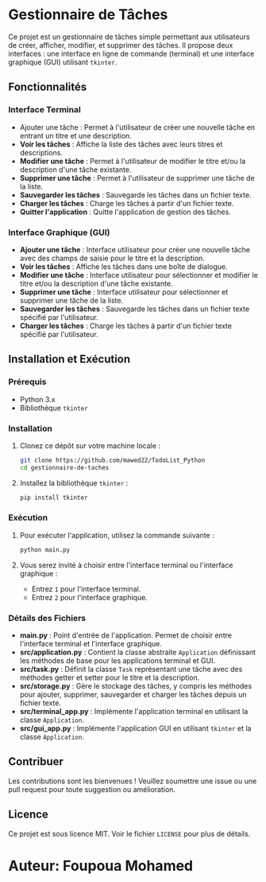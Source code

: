 
# Gestionnaire de Tâches

Ce projet est un gestionnaire de tâches simple permettant aux utilisateurs de créer, afficher, modifier, et supprimer des tâches. Il propose deux interfaces : une interface en ligne de commande (terminal) et une interface graphique (GUI) utilisant `tkinter`.

## Fonctionnalités

### Interface Terminal

- Ajouter une tâche : Permet à l'utilisateur de créer une nouvelle tâche en entrant un titre et une description.
- **Voir les tâches** : Affiche la liste des tâches avec leurs titres et descriptions.
- **Modifier une tâche** : Permet à l'utilisateur de modifier le titre et/ou la description d'une tâche existante.
- **Supprimer une tâche** : Permet à l'utilisateur de supprimer une tâche de la liste.
- **Sauvegarder les tâches** : Sauvegarde les tâches dans un fichier texte.
- **Charger les tâches** : Charge les tâches à partir d'un fichier texte.
- **Quitter l'application** : Quitte l'application de gestion des tâches.

### Interface Graphique (GUI)

- **Ajouter une tâche** : Interface utilisateur pour créer une nouvelle tâche avec des champs de saisie pour le titre et la description.
- **Voir les tâches** : Affiche les tâches dans une boîte de dialogue.
- **Modifier une tâche** : Interface utilisateur pour sélectionner et modifier le titre et/ou la description d'une tâche existante.
- **Supprimer une tâche** : Interface utilisateur pour sélectionner et supprimer une tâche de la liste.
- **Sauvegarder les tâches** : Sauvegarde les tâches dans un fichier texte spécifié par l'utilisateur.
- **Charger les tâches** : Charge les tâches à partir d'un fichier texte spécifié par l'utilisateur.

## Installation et Exécution

### Prérequis

- Python 3.x
- Bibliothèque `tkinter`

### Installation

1. Clonez ce dépôt sur votre machine locale :

   ```sh
   git clone https://github.com/mawed22/TodoList_Python
   cd gestionnaire-de-taches
   ```

2. Installez la bibliothèque `tkinter` :

   ```sh
   pip install tkinter
   ```

### Exécution

1. Pour exécuter l'application, utilisez la commande suivante :

   ```sh
   python main.py
   ```

2. Vous serez invité à choisir entre l'interface terminal ou l'interface graphique :

   - Entrez `1` pour l'interface terminal.
   - Entrez `2` pour l'interface graphique.

### Détails des Fichiers

- **main.py** : Point d'entrée de l'application. Permet de choisir entre l'interface terminal et l'interface graphique.
- **src/application.py** : Contient la classe abstraite `Application` définissant les méthodes de base pour les applications terminal et GUI.
- **src/task.py** : Définit la classe `Task` représentant une tâche avec des méthodes getter et setter pour le titre et la description.
- **src/storage.py** : Gère le stockage des tâches, y compris les méthodes pour ajouter, supprimer, sauvegarder et charger les tâches depuis un fichier texte.
- **src/terminal_app.py** : Implémente l'application terminal en utilisant la classe `Application`.
- **src/gui_app.py** : Implémente l'application GUI en utilisant `tkinter` et la classe `Application`.

## Contribuer

Les contributions sont les bienvenues ! Veuillez soumettre une issue ou une pull request pour toute suggestion ou amélioration.

## Licence

Ce projet est sous licence MIT. Voir le fichier `LICENSE` pour plus de détails.

# Auteur: Foupoua Mohamed
